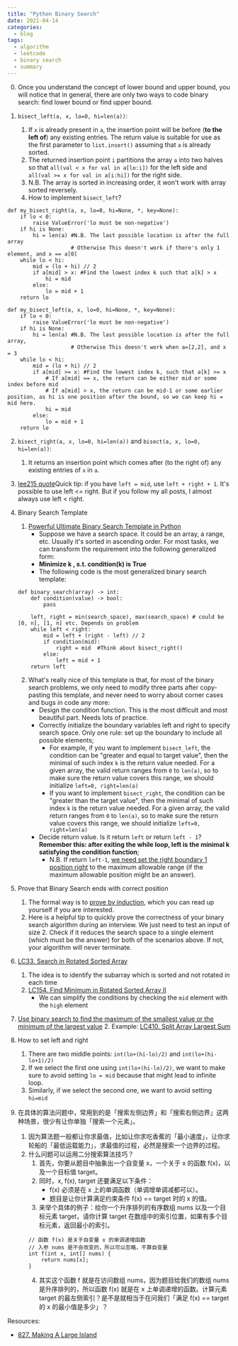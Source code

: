 ```yaml
---
title: "Python Binary Search"
date: 2021-04-14
categories:
  - blog
tags:
  - algorithm
  - leetcode
  - binary search
  - summary
---
```


0. Once you understand the concept of lower bound and upper bound, you will notice that in general, there are only two ways to code binary search: find lower bound or find upper bound.

1. `bisect_left(a, x, lo=0, hi=len(a))`:
    1. If `x` is already present in `a`, the insertion point will be before (**to the left of**) any existing entries. The return value is suitable for use as the first parameter to `list.insert()` assuming that `a` is already sorted.
    2. The returned insertion point `i` partitions the array `a` into two halves so that `all(val < x for val in a[lo:i])` for the left side and `all(val >= x for val in a[i:hi])` for the right side.
    3. N.B. The array is sorted in increasing order, it won't work with array sorted reversely.
    4. How to implement `bisect_left`?
```
def my_bisect_right(a, x, lo=0, hi=None, *, key=None):
    if lo < 0:
        raise ValueError('lo must be non-negative')
    if hi is None:
        hi = len(a) #N.B. The last possible location is after the full array
                    # Otherwise This doesn't work if there's only 1 element, and x == a[0]
    while lo < hi:
        mid = (lo + hi) // 2
        if a[mid] > x: #Find the lowest index k such that a[k] > x
            hi = mid
        else:
            lo = mid + 1
    return lo

def my_bisect_left(a, x, lo=0, hi=None, *, key=None):
    if lo < 0:
        raise ValueError('lo must be non-negative')
    if hi is None:
        hi = len(a) #N.B. The last possible location is after the full array, 
                    # Otherwise This doesn't work when a=[2,2], and x = 3
    while lo < hi:
        mid = (lo + hi) // 2
        if a[mid] >= x: #Find the lowest index k, such that a[k] >= x
            # If a[mid] == x, the return can be either mid or some index before mid
            # If a[mid] > x, the return can be mid-1 or some earlier position, as hi is one position after the bound, so we can keep hi = mid here.
            hi = mid
        else:
            lo = mid + 1
    return lo
```


2. `bisect_right(a, x, lo=0, hi=len(a))` and `bisect(a, x, lo=0, hi=len(a))`:
    1. It returns an insertion point which comes after (to the right of) any existing entries of `x` in `a`.


3. [lee215 quote][lee215 comment in LC1231. Divide Chocolate]Quick tip: if you have `left = mid`, use `left + right + 1`. It's possible to use left <= right. But if you follow my all posts, I almost always use left < right.

4. Binary Search Template
    1. [Powerful Ultimate Binary Search Template in Python][Powerful Ultimate Binary Search Template]
        * Suppose we have a search space. It could be an array, a range, etc. Usually it's sorted in ascending order. For most tasks, we can transform the requirement into the following generalized form:
        * **Minimize k , s.t. condition(k) is True**
        * The following code is the most generalized binary search template:
    ```
    def binary_search(array) -> int:
        def condition(value) -> bool:
            pass

        left, right = min(search_space), max(search_space) # could be [0, n], [1, n] etc. Depends on problem
        while left < right:
            mid = left + (right - left) // 2
            if condition(mid):
                right = mid  #Think about bisect_right() 
            else:
                left = mid + 1
        return left
    ```
    2. What's really nice of this template is that, for most of the binary search problems, we only need to modify three parts after copy-pasting this template, and never need to worry about corner cases and bugs in code any more:
        * Design the condition function. This is the most difficult and most beautiful part. Needs lots of practice.
        * Correctly initialize the boundary variables left and right to specify search space. Only one rule: set up the boundary to include all possible elements;
            * For example, if you want to implement `bisect_left`, the condition can be "greater and equal to target value", then the minimal of such index `k` is the return value needed. For a given array, the valid return ranges from `0` to `len(a)`, so to make sure the return value covers this range, we should initialize `left=0, right=len(a)`
            * If you want to implement `bisect_right`, the condition can be "greater than the target value", then the minimal of such index `k` is the return value needed. For a given array, the valid return ranges from `0` to `len(a)`, so to make sure the return value covers this range, we should initialize `left=0, right=len(a)`
         * Decide return value. Is it return `left` or return `left - 1`? **Remember this: after exiting the while loop, left is the minimal k​ satisfying the condition function**;
            * N.B. If return `left-1`, [we need set the right boundary 1 position right][LC1891. Cutting Ribbons] to the maximum allowable range (if the maximum allowable position might be an answer). 


5. Prove that Binary Search ends with correct position
    1. The formal way is to [prove by induction][Showing binary search correct using strong induction], which you can read up yourself if you are interested. 
    2. Here is a helpful tip to quickly prove the correctness of your binary search algorithm during an interview. We just need to test an input of size 2. Check if it reduces the search space to a single element (which must be the answer) for both of the scenarios above. If not, your algorithm will never terminate.

6. [LC33. Search in Rotated Sorted Array][LC33. Search in Rotated Sorted Array]
    1. The idea is to identify the subarray which is sorted and not rotated in each time
    2. [LC154. Find Minimum in Rotated Sorted Array II][LC154. Find Minimum in Rotated Sorted Array II]
        * We can simplify the conditions by checking the `mid` element with the `high` element

7. [Use binary search to find the maximum of the smallest value or the minimum of the largest value][Use Binary Search to find lower and upper bounds]
    2. Example: [LC410. Split Array Largest Sum][LC410. Split Array Largest Sum]

8. How to set left and right
    1. There are two middle points: `int(lo+(hi-lo)/2)` and `int(lo+(hi-lo+1)/2)`
    2. If we select the first one using `int(lo+(hi-lo)/2)`, we want to make sure to avoid setting `lo = mid` because that might lead to infinite loop.
    3. Similarly, if we select the second one, we want to avoid setting `hi=mid`

9. 在具体的算法问题中，常用到的是「搜索左侧边界」和「搜索右侧边界」这两种场景，很少有让你单独「搜索一个元素」。
    1. 因为算法题一般都让你求最值，比如让你求吃香蕉的「最小速度」，让你求轮船的「最低运载能力」，求最值的过程，必然是搜索一个边界的过程。
    2. 什么问题可以运用二分搜索算法技巧？
        1. 首先，你要从题目中抽象出一个自变量 x，一个关于 x 的函数 f(x)，以及一个目标值 target。
        2. 同时，x, f(x), target 还要满足以下条件：
            * f(x) 必须是在 x 上的单调函数（单调增单调减都可以）。
            * 题目是让你计算满足约束条件 f(x) == target 时的 x 的值。
        3. 来举个具体的例子：给你一个升序排列的有序数组 nums 以及一个目标元素 target，请你计算 target 在数组中的索引位置，如果有多个目标元素，返回最小的索引。
        ```
        // 函数 f(x) 是关于自变量 x 的单调递增函数
        // 入参 nums 是不会改变的，所以可以忽略，不算自变量
        int f(int x, int[] nums) {
            return nums[x];
        }
        ```
        4. 其实这个函数 f 就是在访问数组 nums，因为题目给我们的数组 nums 是升序排列的，所以函数 f(x) 就是在 x 上单调递增的函数。计算元素 target 的最左侧索引？是不是就相当于在问我们「满足 f(x) == target 的 x 的最小值是多少」？








Resources:
* [827. Making A Large Island][LeetCode Link]


[LeetCode Link]: https://leetcode.com/problems/making-a-large-island/
[Powerful Ultimate Binary Search Template]: https://leetcode.com/problems/koko-eating-bananas/discuss/769702/Python-Clear-explanation-Powerful-Ultimate-Binary-Search-Template.-Solved-many-problems.
[lee215 comment in LC1231. Divide Chocolate]: https://leetcode.com/problems/divide-chocolate/discuss/408503/JavaC++Python-Binary-Search/367637
[Showing binary search correct using strong induction]: http://www.cs.cornell.edu/courses/cs211/2006sp/Lectures/L06-Induction/binary_search.html
[LC33. Search in Rotated Sorted Array]: https://leetcode.com/problems/search-in-rotated-sorted-array/
[LC154. Find Minimum in Rotated Sorted Array II]: https://leetcode.com/problems/find-minimum-in-rotated-sorted-array-ii/
[LC410. Split Array Largest Sum]: https://leetcode.com/problems/split-array-largest-sum/
[Use Binary Search to find lower and upper bounds]: https://medium.com/swlh/binary-search-find-upper-and-lower-bound-3f07867d81fb
[LC1891. Cutting Ribbons]: https://leetcode.com/problems/cutting-ribbons/
[我写了首诗，让你闭着眼睛也能写对二分搜索]: https://labuladong.github.io/algo/1/10/
[二分搜索怎么用？我又总结了套路]: https://labuladong.github.io/algo/2/18/28/